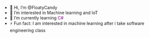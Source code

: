 - 👋 Hi, I’m @FloatyCandy
- 👀 I’m interested in Machine learning and IoT
- 🌱 I’m currently learning <span style="color:purple;">C#</span>
- ⚡ Fun fact: I am interested in machine learning after i take software engineering class

<!---
FloatyCandy/FloatyCandy is a ✨ special ✨ repository because its `README.md` (this file) appears on your GitHub profile.
You can click the Preview link to take a look at your changes.
--->

